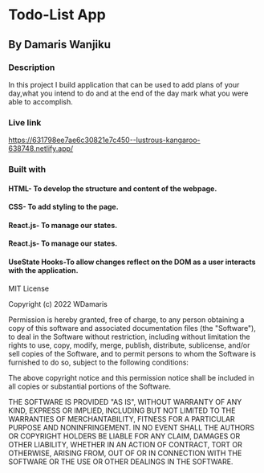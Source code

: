 # Todo-List App
## By Damaris Wanjiku
### Description
In this project I build application that can be used to add plans of your day,what you intend to do and at the end of the day mark what you were able to accomplish.
### Live link 
https://631798ee7ae6c30821e7c450--lustrous-kangaroo-638748.netlify.app/
### Built with
#### HTML- To develop the structure and content of the webpage.
#### CSS- To add styling to the page.
#### React.js- To manage our states.
#### React.js- To manage our states.
#### UseState Hooks-To allow changes reflect on the DOM as a user interacts with the application.
MIT License

Copyright (c) 2022 WDamaris

Permission is hereby granted, free of charge, to any person obtaining a copy
of this software and associated documentation files (the "Software"), to deal
in the Software without restriction, including without limitation the rights
to use, copy, modify, merge, publish, distribute, sublicense, and/or sell
copies of the Software, and to permit persons to whom the Software is
furnished to do so, subject to the following conditions:

The above copyright notice and this permission notice shall be included in all
copies or substantial portions of the Software.

THE SOFTWARE IS PROVIDED "AS IS", WITHOUT WARRANTY OF ANY KIND, EXPRESS OR
IMPLIED, INCLUDING BUT NOT LIMITED TO THE WARRANTIES OF MERCHANTABILITY,
FITNESS FOR A PARTICULAR PURPOSE AND NONINFRINGEMENT. IN NO EVENT SHALL THE
AUTHORS OR COPYRIGHT HOLDERS BE LIABLE FOR ANY CLAIM, DAMAGES OR OTHER
LIABILITY, WHETHER IN AN ACTION OF CONTRACT, TORT OR OTHERWISE, ARISING FROM,
OUT OF OR IN CONNECTION WITH THE SOFTWARE OR THE USE OR OTHER DEALINGS IN THE
SOFTWARE.


